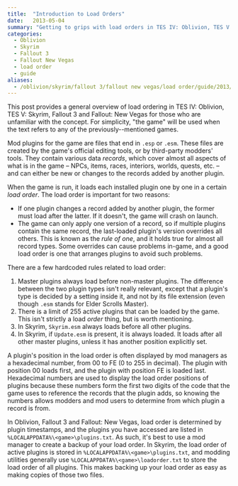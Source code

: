 ```yaml
---
title:  "Introduction to Load Orders"
date:   2013-05-04
summary: "Getting to grips with load orders in TES IV: Oblivion, TES V: Skyrim, Fallout 3 and Fallout: New Vegas."
categories:
  - Oblivion
  - Skyrim
  - Fallout 3
  - Fallout New Vegas
  - load order
  - guide
aliases:
  - /oblivion/skyrim/fallout 3/fallout new vegas/load order/guide/2013/05/04/intro-to-load-orders.html
---
```


This post provides a general overview of load ordering in TES IV: Oblivion, TES V: Skyrim, Fallout 3 and Fallout: New Vegas for those who are unfamiliar with the concept. For simplicity, "the game" will be used when the text refers to any of the previously--mentioned games.

Mod plugins for the game are files that end in `.esp` or `.esm`. These files are created by the game's official editing tools, or by third-party modders' tools. They contain various data *records*, which cover almost all aspects of what is in the game – NPCs, items, races, interiors, worlds, quests, etc. – and can either be new or changes to the records added by another plugin.

When the game is run, it loads each installed plugin one by one in a certain *load order*. The load order is important for two reasons:

* If one plugin changes a record added by another plugin, the former must load after the latter. If it doesn't, the game will crash on launch.
* The game can only apply one version of a record, so if multiple plugins contain the same record, the last-loaded plugin's version overrides all others. This is known as the *rule of one*, and it holds true for almost all record types. Some overrides can cause problems in-game, and a good load order is one that arranges plugins to avoid such problems.

There are a few hardcoded rules related to load order:

1. Master plugins always load before non-master plugins. The difference between the two plugin types isn't really relevant, except that a plugin's type is decided by a setting inside it, and not by its file extension (even though `.esm` stands for Elder Scrolls Master).
2. There is a limit of 255 active plugins that can be loaded by the game. This isn't strictly a load *order* thing, but is worth mentioning.
3. In Skyrim, `Skyrim.esm` always loads before all other plugins.
4. In Skyrim, if `Update.esm` is present, it is always loaded. It loads after all other master plugins, unless it has another position explicitly set.

A plugin's position in the load order is often displayed by mod managers as a hexadecimal number, from 00 to FE (0 to 255 in decimal). The plugin with position 00 loads first, and the plugin with position FE is loaded last. Hexadecimal numbers are used to display the load order positions of plugins because these numbers form the first two digits of the code that the game uses to reference the records that the plugin adds, so knowing the numbers allows modders and mod users to determine from which plugin a record is from.

In Oblivion, Fallout 3 and Fallout: New Vegas, load order is determined by plugin timestamps, and the plugins you have accessed are listed in `%LOCALAPPDATA%\<game>\plugins.txt`. As such, it's best to use a mod manager to create a backup of your load order. In Skyrim, the load order of active plugins is stored in `%LOCALAPPDATA%\<game>\plugins.txt`, and modding utilities generally use `%LOCALAPPDATA%\<game>\loadorder.txt` to store the load order of all plugins. This makes backing up your load order as easy as making copies of those two files.
